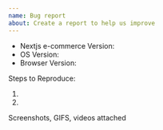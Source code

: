 ```yaml
---
name: Bug report
about: Create a report to help us improve
---
```


<!-- ⚠️⚠️ Do Not Delete This! bug_report_template ⚠️⚠️ -->
<!-- Please read our Rules of Conduct: https://github.com/synergiar/nextjs-ecommerce/CODE_OF_CONDUCT.md -->
<!-- Please search existing issues to avoid creating duplicates. -->

- Nextjs e-commerce Version:
- OS Version:
- Browser Version:

Steps to Reproduce:

1.
2.

Screenshots, GIFS, videos attached
